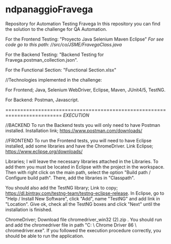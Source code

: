 # ndpanaggioFravega
Repository for Automation Testing Fravega
In this repository you can find the solution to the challenge for QA Automation.

For the Frontend Testing: "Proyecto Java Selenium Maven Eclipse" *For see code go to this path: //src/co/JSME/FravegaClass.java*

For the Backend Testing: "Backend Testing for Fravega.postman_collection.json".

For the Functional Section: "Functional Section.xlsx"

//Technologies implemented in the challenge:

For Frontend; Java, Selenium WebDriver, Eclipse, Maven, JUnit4/5, TestNG.

For Backend: Postman, Javascript.

=========================================================================
*EXECUTION*

//BACKEND
To run the Backend tests you will only need to have Postman installed.
Installation link;
https://www.postman.com/downloads/


//FRONTEND
To run the Frontend tests, you will need to have Eclipse installed, add some libraries and have the ChromeDriver.
Link Eclipse; https://www.eclipse.org/downloads/

Libraries; I will leave the necessary libraries attached in the Libraries.
To add them you must be located in Eclipse with the project in the workspace. Then with right click on the main path, select the option "Build path / Configure build path".
There, add the libraries in "Classpath".

You should also add the TestNG library; Link to copy; https://dl.bintray.com/testng-team/testng-eclipse-release.
In Eclipse, go to "Help / Install New Software", click "Add", name "TestNG" and add link in "Location". Give ok, check all the TestNG boxes and click "Next" until the installation is finished.

ChromeDriver; Download file chromedriver_win32 (2).zip . 
You should run and add the chromedriver file in path "C: \\ Chrome Driver 86 \\ chromedriver.exe".
If you followed the execution procedure correctly, you should be able to run the application.
